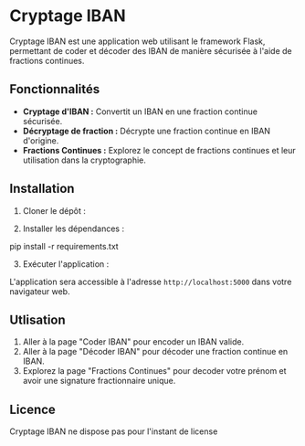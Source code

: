 # Cryptage IBAN

Cryptage IBAN est une application web utilisant le framework Flask, permettant de coder et décoder des IBAN de manière sécurisée à l'aide de fractions continues.

## Fonctionnalités

- **Cryptage d'IBAN :** Convertit un IBAN en une fraction continue sécurisée.
- **Décryptage de fraction :** Décrypte une fraction continue en IBAN d'origine.
- **Fractions Continues :** Explorez le concept de fractions continues et leur utilisation dans la cryptographie.

## Installation

1. Cloner le dépôt :

2. Installer les dépendances :

pip install -r requirements.txt


3. Exécuter l'application :

L'application sera accessible à l'adresse `http://localhost:5000` dans votre navigateur web.

## Utlisation

1. Aller à la page "Coder IBAN" pour encoder un IBAN valide.
2. Aller à la page "Décoder IBAN" pour décoder une fraction continue en IBAN.
3. Explorez la page "Fractions Continues" pour decoder votre prénom et avoir une signature fractionnaire unique.


## Licence

Cryptage IBAN ne dispose pas pour l'instant de license
